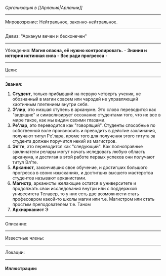 *Организация в [[Арлания|Арлании]]*
__________
Мировозрение: Нейтральное, законно-нейтральное.
______
Девиз: "Арканум вечен и бесконечен"
_____
Убеждения:
	**Магия опасна, её нужно контролировать.** - 
	**Знания и история истинная сила** - 
	**Все ради прогресса** - 
________
Цели: 
_______
**Звания**: 
1. **Студент**, только прибывший на первую четверть ученик, не обознанный в магии совсем или чародей не управляющий хаотичным плетением внутри себя.
2. **Э'лир**, это низшая ступень в аркануме. Это слово переводится как "видящие" и символизирует осознание студентами того, что не все в мире такое, как мы видим своими глазами.
3. **Ре'лар**, это переводится как "говорящий". Студенты способные по собственной воле произносить и преводить в дейстие заклинания, получают титул Ре'лара, кроме того для получения этого титута за студента должен поручится некий из магистров.
4. **Эл'те**, это переводится как "следующий". Как полноправные заклинатели релары могут начать иследовать любую область арканума, и достигая в этой работе первых успехов они получают титул Эл'те.  
5. **Арканист**, закончивших свое обучение, и достигших большого прогресса в своих изысканиях, и достигших высшего мастерства студентов называют  арканистами.
6. **Магистр**, арканисты желающие остатся в университете и продолжать свои исследования внутри или с поддержкой унивеситета Телавер, то у них есть две возможности стать професовром какой-то школы магии или  т.е. Магистром или стать простым преподователем т.е. Таном
7. **Архиарканист** Э
_______
Описание:
_______
Известные члены: 
_________
Локации:
__________
#### Иллюстрации:
